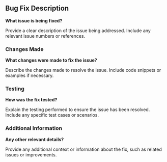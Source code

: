 ## Bug Fix Description

**What issue is being fixed?**

Provide a clear description of the issue being addressed. Include any relevant issue numbers or references.

### Changes Made

**What changes were made to fix the issue?**

Describe the changes made to resolve the issue. Include code snippets or examples if necessary.

### Testing

**How was the fix tested?**

Explain the testing performed to ensure the issue has been resolved. Include any specific test cases or scenarios.

### Additional Information

**Any other relevant details?**

Provide any additional context or information about the fix, such as related issues or improvements.
